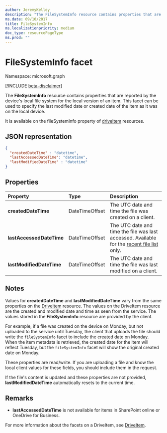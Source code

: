 ```yaml
---
author: JeremyKelley
description: "The FileSystemInfo resource contains properties that are reported by the device's local file system for the local version of an item."
ms.date: 09/10/2017
title: FileSystemInfo
ms.localizationpriority: medium
doc_type: resourcePageType
ms.prod: ""
---
```

# FileSystemInfo facet

Namespace: microsoft.graph

[!INCLUDE [beta-disclaimer](../../includes/beta-disclaimer.md)]

The **FileSystemInfo** resource contains properties that are reported by the device's local file system for the local version of an item.
This facet can be used to specify the last modified date or created date of the item as it was on the local device.

It is available on the fileSystemInfo property of [driveItem][item-resource] resources.

## JSON representation

<!-- {
  "blockType": "resource",
  "optionalProperties": [
    "lastAccessedDateTime"
  ],
  "@odata.type": "microsoft.graph.fileSystemInfo"
}-->

```json
{
  "createdDateTime" : "datetime",
  "lastAccessedDateTime": "datetime",
  "lastModifiedDateTime" : "datetime"
}
```

## Properties

| Property                 | Type           | Description                                                                                                          |
| :----------------------- | :------------- | :------------------------------------------------------------------------------------------------------------------- |
| **createdDateTime**      | DateTimeOffset | The UTC date and time the file was created on a client.                                                              |
| **lastAccessedDateTime** | DateTimeOffset | The UTC date and time the file was last accessed. Available for the [recent file list](../api/drive-recent.md) only. |
| **lastModifiedDateTime** | DateTimeOffset | The UTC date and time the file was last modified on a client.                                                        |

## Notes

Values for **createdDateTime** and **lastModifiedDateTime** vary from the same properties on the [DriveItem](driveitem.md) resource.
The values on the DriveItem resource are the created and modified date and time as seen from the service.
The values stored in the **FileSystemInfo** resource are provided by the client.

For example, if a file was created on the device on Monday, but not uploaded to the service until Tuesday, the client that uploads the file should write the `fileSystemInfo` facet to include the created date on Monday. 
When the item metadata is retrieved, the created date for the item will reflect Tuesday, but the `fileSystemInfo` facet will show the original created date on Monday.

These properties are read/write.
If you are uploading a file and know the local client values for these fields, you should include them in the request.

If the file's content is updated and these properties are not provided, **lastModifiedDateTime** automatically resets to the current time.

## Remarks

* **lastAccessedDateTime** is not available for items in SharePoint online or OneDrive for Business.

For more information about the facets on a DriveItem, see [DriveItem](driveitem.md).

[item-resource]: ../resources/driveitem.md

<!--
{
  "type": "#page.annotation",
  "description": "The fileSystemInfo facet provides information about date created and modified by clients.",
  "keywords": "fileSystemInfo,client,system info,onedrive",
  "section": "documentation",
  "tocPath": "Facets/FileSystemInfo",
  "suppressions": []
}
-->


